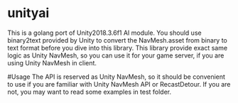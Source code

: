 # unityai
This is a golang port of Unity2018.3.6f1 AI module.
You should use binary2text provided by Unity to convert the NavMesh.asset from
binary to text format before you dive into this library.
This library provide exact same logic as Unity NavMesh, so you can use it for
your game server, if you are using Unity NavMesh in client.

#Usage
The API is reserved as Unity NavMesh, so it should be convenient to use if you
are familiar with Unity NavMesh API or RecastDetour. If you are not, you may want
to read some examples in test folder.
